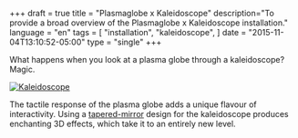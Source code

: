 +++
draft = true
title = "Plasmaglobe x Kaleidoscope"
description="To provide a broad overview of the Plasmaglobe x Kaleidoscope installation."
language = "en"
tags = [
    "installation",
    "kaleidoscope",
]
date = "2015-11-04T13:10:52-05:00"
type = "single"
+++

What happens when you look at a plasma globe through a kaleidoscope? Magic.

<a class="wb-lbx" href="/assets/images/installation/plasmaglobe/lg/plasmaglobe_x_kalaidoscope.jpg" alt="Kaleidoscope" title="Kaleidoscope Installation">
  <img src="/assets/images/installation/plasmaglobe/sm/plasmaglobe_x_kalaidoscope.jpg" class="center-block" alt="Kaleidoscope" title="Kaleidoscope Installation" />
</a>

The tactile response of the plasma globe adds a unique flavour of interactivity. Using a [tapered-mirror][tapered_mirror] design for the kaleidoscope produces enchanting 3D effects, which take it to an entirely new level.

<!-- Links Referenced -->

[tapered_mirror]:       http://www.researchgate.net/publication/230909151_Design_optimization_of_a_tapered_mirror_for_microfocusing_optics
